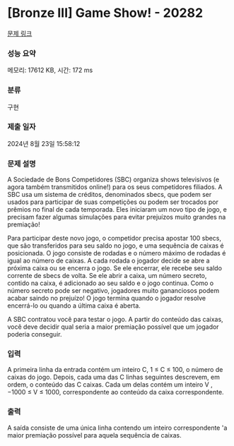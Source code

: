# [Bronze III] Game Show! - 20282 

[문제 링크](https://www.acmicpc.net/problem/20282) 

### 성능 요약

메모리: 17612 KB, 시간: 172 ms

### 분류

구현

### 제출 일자

2024년 8월 23일 15:58:12

### 문제 설명

<p>A Sociedade de Bons Competidores (SBC) organiza shows televisivos (e agora também transmitidos online!) para os seus competidores filiados. A SBC usa um sistema de créditos, denominados sbecs, que podem ser usados para participar de suas competições ou podem ser trocados por prêmios no final de cada temporada. Eles iniciaram um novo tipo de jogo, e precisam fazer algumas simulações para evitar prejuízos muito grandes na premiação!</p>

<p>Para participar deste novo jogo, o competidor precisa apostar 100 sbecs, que são transferidos para seu saldo no jogo, e uma sequência de caixas é posicionada. O jogo consiste de rodadas e o número máximo de rodadas é igual ao número de caixas. A cada rodada o jogador decide se abre a próxima caixa ou se encerra o jogo. Se ele encerrar, ele recebe seu saldo corrente de sbecs de volta. Se ele abrir a caixa, um número secreto, contido na caixa, é adicionado ao seu saldo e o jogo continua. Como o número secreto pode ser negativo, jogadores muito gananciosos podem acabar saindo no prejuízo! O jogo termina quando o jogador resolve encerrá-lo ou quando a última caixa é aberta.</p>

<p>A SBC contratou você para testar o jogo. A partir do conteúdo das caixas, você deve decidir qual seria a maior premiação possível que um jogador poderia conseguir.</p>

### 입력 

 <p>A primeira linha da entrada contém um inteiro C, 1 ≤ C ≤ 100, o número de caixas do jogo. Depois, cada uma das C linhas seguintes descrevem, em ordem, o conteúdo das C caixas. Cada um delas contém um inteiro V , −1000 ≤ V ≤ 1000, correspondente ao conteúdo da caixa correspondente.</p>

### 출력 

 <p>A saída consiste de uma única linha contendo um inteiro correspondente 'a maior premiação possível para aquela sequência de caixas.</p>

